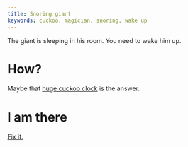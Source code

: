 ```yaml
---
title: Snoring giant
keywords: cuckoo, magician, snoring, wake up
---
```


The giant is sleeping in his room. You need to wake him up.

# How?
Maybe that [huge cuckoo clock](005-getting-to-clock.md) is the answer.

# I am there
[Fix it.](010-fix-clock.md)
